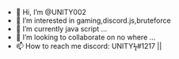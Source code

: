 - 👋 Hi, I’m @UNITY002
- 👀 I’m interested in gaming,discord.js,bruteforce
- 🌱 I’m currently java script ...
- 💞️ I’m looking to collaborate on no where ...
- 📫 How to reach me discord: UNITYϟ#1217 || 

<!---
UNITY002/UNITY002 is a ✨ special ✨ repository because its `README.md` (this file) appears on your GitHub profile.
You can click the Preview link to take a look at your changes.
--->
